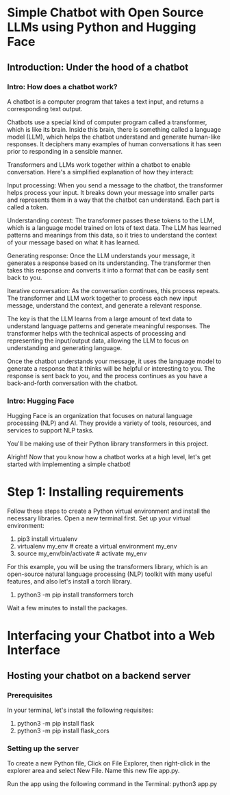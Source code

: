 # Simple Chatbot with Open Source LLMs using Python and Hugging Face

## Introduction: Under the hood of a chatbot
### Intro: How does a chatbot work?
A chatbot is a computer program that takes a text input, and returns a corresponding text output.

Chatbots use a special kind of computer program called a transformer, which is like its brain. Inside this brain, there is something called a language model (LLM), which helps the chatbot understand and generate human-like responses. It deciphers many examples of human conversations it has seen prior to responding in a sensible manner.

Transformers and LLMs work together within a chatbot to enable conversation. Here's a simplified explanation of how they interact:

Input processing: When you send a message to the chatbot, the transformer helps process your input. It breaks down your message into smaller parts and represents them in a way that the chatbot can understand. Each part is called a token.

Understanding context: The transformer passes these tokens to the LLM, which is a language model trained on lots of text data. The LLM has learned patterns and meanings from this data, so it tries to understand the context of your message based on what it has learned.

Generating response: Once the LLM understands your message, it generates a response based on its understanding. The transformer then takes this response and converts it into a format that can be easily sent back to you.

Iterative conversation: As the conversation continues, this process repeats. The transformer and LLM work together to process each new input message, understand the context, and generate a relevant response.

The key is that the LLM learns from a large amount of text data to understand language patterns and generate meaningful responses. The transformer helps with the technical aspects of processing and representing the input/output data, allowing the LLM to focus on understanding and generating language.

Once the chatbot understands your message, it uses the language model to generate a response that it thinks will be helpful or interesting to you. The response is sent back to you, and the process continues as you have a back-and-forth conversation with the chatbot.

### Intro: Hugging Face
Hugging Face is an organization that focuses on natural language processing (NLP) and AI. They provide a variety of tools, resources, and services to support NLP tasks.

You'll be making use of their Python library transformers in this project.

Alright! Now that you know how a chatbot works at a high level, let's get started with implementing a simple chatbot!


# Step 1: Installing requirements
Follow these steps to create a Python virtual environment and install the necessary libraries. Open a new terminal first.
Set up your virtual environment:

  1. pip3 install virtualenv
  2. virtualenv my_env # create a virtual environment my_env
  3. source my_env/bin/activate # activate my_env

For this example, you will be using the transformers library, which is an open-source natural language processing (NLP) toolkit with many useful features, and also let's install a torch library.

  1. python3 -m pip install transformers torch

Wait a few minutes to install the packages.


# Interfacing your Chatbot into a Web Interface
## Hosting your chatbot on a backend server

### Prerequisites
In your terminal, let's install the following requisites:

1. python3 -m pip install flask
2. python3 -m pip install flask_cors


### Setting up the server
To create a new Python file, Click on File Explorer, then right-click in the explorer area and select New File. Name this new file app.py.

Run the app using the following command in the Terminal:
python3 app.py



